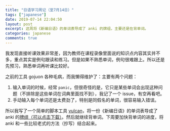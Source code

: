 ```yaml
---
title: "日语学习周记（至7月14日）"
tags: ["japanese"]
date: 2019-07-14 22:04:50
layout: post
excerpt: 这周将《新编日语》的单词表导成了 anki 的牌组，主要还是在背单词。
categories: japanese
comments: true
---
```


我发现直接听课效果非常差，因为教师在课程录像里面说的知识点内容其实并不多，重点其实是例句跟读和练习。但是如果不熟悉单词，例句很难跟上。所以还是先预习，熟悉单词再听课比较好。

之前的工具 gojuon 各种毛病，而我懒得维护了：主要有两个问题：

1. 输入单词的时候，经常 `panic`，但很奇怪的是，它只是某些单词会出现这种问题（不排除是这些单词在词典里面找不到），我记了一个 issue，有空再看吧。
2. 手动输入每个单词还是太费劲了，特别是同假名的单词，很容易输入错误。

所以我写了一个简单的脚本工具 [vulcan](https://github.com/ZhangYet/vulcan)，将一份《新编日语》的单词表导成了 anki 的[牌组（可以点击下载）](https://ankiweb.net/shared/info/708870220)。然后就继续背单词。下周要加快背单词的进度，将 anki 和一些比较老式的方法（抄写）结合起来。
